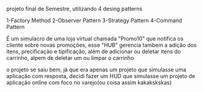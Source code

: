 projeto final de Semestre, utilizando 4 desing patterns

1-Factory Method
2-Observer Pattern
3-Strategy Pattern
4-Command Pattern

É um simulacro de uma loja virtual chamada "Promo10" que notifica os cliente sobre novas promoções, esse "HUB" gerencia tambem
a adição dos itens, precificação e tipificação, além de adicionar ou deletar itens do carrinho, alpem de deletar um ou limpar o
carrinho

o projeto se saiu bem, já que era apenas um projeto que simulasse uma aplicação com resposta, decidi fazer um HUD que simulasse um
projeto de aplicação online com foco no varejo(ou coisa assim kakakskskas)
